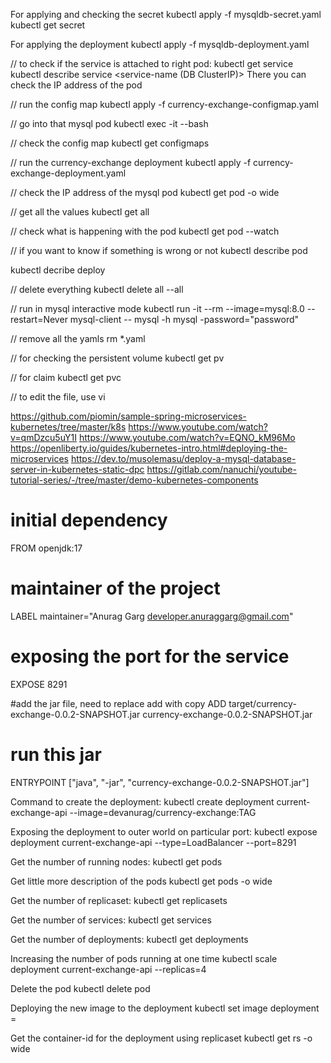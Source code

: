 For applying and checking the secret
kubectl apply -f mysqldb-secret.yaml
kubectl get secret

For applying the deployment
kubectl apply -f mysqldb-deployment.yaml

// to check if the service is attached to right pod:
kubectl get service
kubectl describe service <service-name (DB ClusterIP)>
There you can check the IP address of the pod

// run the config map
kubectl apply -f currency-exchange-configmap.yaml

// go into that mysql pod
kubectl exec -it <pod-name> --bash

// check the config map
kubectl get configmaps

// run the currency-exchange deployment
kubectl apply -f currency-exchange-deployment.yaml

// check the IP address of the mysql pod
kubectl get pod -o wide

// get all the values
kubectl get all

// check what is happening with the pod
kubectl get pod --watch

// if you want to know if something is wrong or not
kubectl describe pod <pod-name>

kubectl decribe deploy

// delete everything
kubectl delete all --all

// run in mysql interactive mode
kubectl run -it --rm --image=mysql:8.0 --restart=Never mysql-client -- mysql -h mysql -password="password"

// remove all the yamls
rm *.yaml

// for checking the persistent volume
kubectl get pv

// for claim
kubectl get pvc

// to edit the file, use 
vi <yaml file>

https://github.com/piomin/sample-spring-microservices-kubernetes/tree/master/k8s
https://www.youtube.com/watch?v=qmDzcu5uY1I
https://www.youtube.com/watch?v=EQNO_kM96Mo
https://openliberty.io/guides/kubernetes-intro.html#deploying-the-microservices
https://dev.to/musolemasu/deploy-a-mysql-database-server-in-kubernetes-static-dpc
https://gitlab.com/nanuchi/youtube-tutorial-series/-/tree/master/demo-kubernetes-components


# initial dependency
FROM openjdk:17

# maintainer of the project
LABEL maintainer="Anurag Garg <developer.anuraggarg@gmail.com>"

# exposing the port for the service
EXPOSE 8291

#add the jar file, need to replace add with copy
ADD target/currency-exchange-0.0.2-SNAPSHOT.jar currency-exchange-0.0.2-SNAPSHOT.jar

# run this jar
ENTRYPOINT ["java", "-jar", "currency-exchange-0.0.2-SNAPSHOT.jar"]

Command to create the deployment:
kubectl create deployment current-exchange-api --image=devanurag/currency-exchange:TAG

Exposing the deployment to outer world on particular port:
kubectl expose deployment current-exchange-api --type=LoadBalancer --port=8291

Get the number of running nodes:
kubectl get pods

Get little more description of the pods
kubectl get pods -o wide

Get the number of replicaset:
kubectl get replicasets

Get the number of services:
kubectl get services

Get the number of deployments:
kubectl get deployments

Increasing the number of pods running at one time
kubectl scale deployment current-exchange-api --replicas=4

Delete the pod
kubectl delete pod <pod-id>

Deploying the new image to the deployment
kubectl set image deployment <deployment-id> <container-id>=<image-name>

Get the container-id for the deployment using replicaset
kubectl get rs -o wide